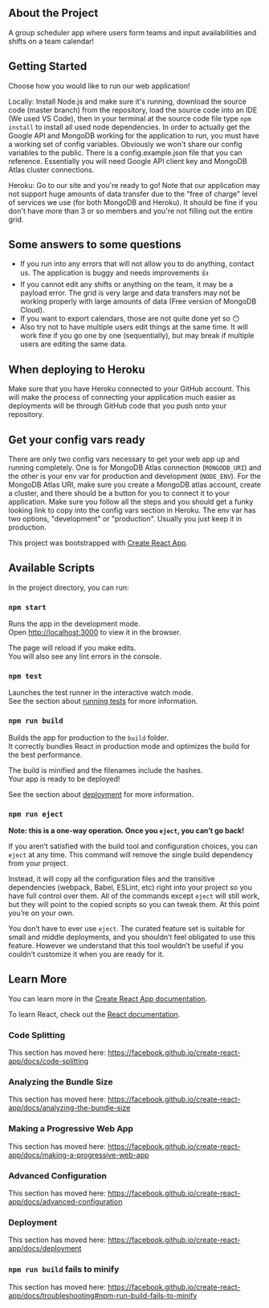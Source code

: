 ## About the Project

A group scheduler app where users form teams and input availabilities and shifts on a team calendar!

## Getting Started

Choose how you would like to run our web application!

Locally: Install Node.js and make sure it's running, download the source code (master branch) from the repository, load the source code into an IDE (We used VS Code), then in your terminal at the source code file type `npm install` to install all used node dependencies. In order to actually get the Google API and MongoDB working for the application to run, you must have a working set of config variables. Obviously we won't share our config variables to the public. There is a config.example.json file that you can reference. Essentially you will need Google API client key and MongoDB Atlas cluster connections.

Heroku: Go to our site and you're ready to go! Note that our application may not support huge amounts of data transfer due to the "free of charge" level of services we use (for both MongoDB and Heroku). It should be fine if you don't have more than 3 or so members and you're not filling out the entire grid. 

## Some answers to some questions
- If you run into any errors that will not allow you to do anything, contact us. The application is buggy and needs improvements 👍
- If you cannot edit any shifts or anything on the team, it may be a payload error. The grid is very large and data transfers may not be working properly with large amounts of data (Free version of MongoDB Cloud).
- If you want to export calendars, those are not quite done yet so 😶
- Also try not to have multiple users edit things at the same time. It will work fine if you go one by one (sequentially), but may break if multiple users are editing the same data.

## When deploying to Heroku

Make sure that you have Heroku connected to your GitHub account. This will make the process of connecting your application much easier as deployments will be through GitHub code that you push onto your repository.

## Get your config vars ready
There are only two config vars necessary to get your web app up and running completely. One is for MongoDB Atlas connection (`MONGODB_URI`) and the other is your env var for production and development (`NODE_ENV`). For the MongoDB Atlas URI, make sure you create a MongoDB atlas account, create a cluster, and there should be a button for you to connect it to your application. Make sure you follow all the steps and you should get a funky looking link to copy into the config vars section in Heroku. The env var has two options, "development" or "production". Usually you just keep it in production. 
<br />

This project was bootstrapped with [Create React App](https://github.com/facebook/create-react-app).

## Available Scripts

In the project directory, you can run:

### `npm start`

Runs the app in the development mode.<br />
Open [http://localhost:3000](http://localhost:3000) to view it in the browser.

The page will reload if you make edits.<br />
You will also see any lint errors in the console.

### `npm test`

Launches the test runner in the interactive watch mode.<br />
See the section about [running tests](https://facebook.github.io/create-react-app/docs/running-tests) for more information.

### `npm run build`

Builds the app for production to the `build` folder.<br />
It correctly bundles React in production mode and optimizes the build for the best performance.

The build is minified and the filenames include the hashes.<br />
Your app is ready to be deployed!

See the section about [deployment](https://facebook.github.io/create-react-app/docs/deployment) for more information.

### `npm run eject`

**Note: this is a one-way operation. Once you `eject`, you can’t go back!**

If you aren’t satisfied with the build tool and configuration choices, you can `eject` at any time. This command will remove the single build dependency from your project.

Instead, it will copy all the configuration files and the transitive dependencies (webpack, Babel, ESLint, etc) right into your project so you have full control over them. All of the commands except `eject` will still work, but they will point to the copied scripts so you can tweak them. At this point you’re on your own.

You don’t have to ever use `eject`. The curated feature set is suitable for small and middle deployments, and you shouldn’t feel obligated to use this feature. However we understand that this tool wouldn’t be useful if you couldn’t customize it when you are ready for it.

## Learn More

You can learn more in the [Create React App documentation](https://facebook.github.io/create-react-app/docs/getting-started).

To learn React, check out the [React documentation](https://reactjs.org/).

### Code Splitting

This section has moved here: https://facebook.github.io/create-react-app/docs/code-splitting

### Analyzing the Bundle Size

This section has moved here: https://facebook.github.io/create-react-app/docs/analyzing-the-bundle-size

### Making a Progressive Web App

This section has moved here: https://facebook.github.io/create-react-app/docs/making-a-progressive-web-app

### Advanced Configuration

This section has moved here: https://facebook.github.io/create-react-app/docs/advanced-configuration

### Deployment

This section has moved here: https://facebook.github.io/create-react-app/docs/deployment

### `npm run build` fails to minify

This section has moved here: https://facebook.github.io/create-react-app/docs/troubleshooting#npm-run-build-fails-to-minify
